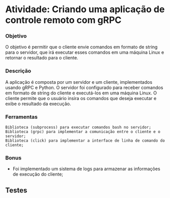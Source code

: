 # Atividade: Criando uma aplicação de controle remoto com gRPC

### Objetivo
O objetivo é permitir que o cliente envie comandos em formato de string para o servidor, que irá executar esses comandos em uma máquina Linux e retornar o resultado para o cliente.

### Descrição
A aplicação é composta por um servidor e um cliente, implementados usando gRPC e Python. O servidor foi configurado para receber comandos em formato de string do cliente e executá-los em uma máquina Linux. O cliente permite que o usuário insira os comandos que deseja executar e exibe o resultado da execução.

### Ferramentas
    Biblioteca (subprocess) para executar comandos bash no servidor;
    Biblioteca (grpc) para implementar a comunicação entre o cliente e o servidor;
    Biblioteca (click) para implementar a interface de linha de comando do cliente;
    
### Bonus 
- Foi implementado um sistema de logs para armazenar as informações de execução do cliente;


## Testes
    
